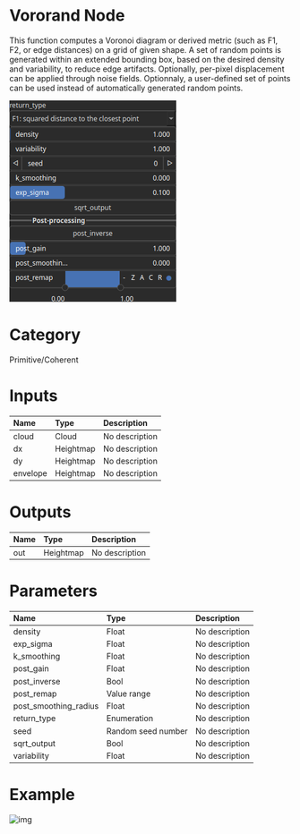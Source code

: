
Vororand Node
=============


This function computes a Voronoi diagram or derived metric (such as F1, F2, or edge distances) on a grid of given shape. A set of random points is generated within an extended bounding box, based on the desired density and variability, to reduce edge artifacts. Optionally, per-pixel displacement can be applied through noise fields. Optionnaly, a user-defined set of points can be used instead of automatically generated random points.



![img](../../images/nodes/Vororand_settings.png)


# Category


Primitive/Coherent
# Inputs

|Name|Type|Description|
| :--- | :--- | :--- |
|cloud|Cloud|No description|
|dx|Heightmap|No description|
|dy|Heightmap|No description|
|envelope|Heightmap|No description|

# Outputs

|Name|Type|Description|
| :--- | :--- | :--- |
|out|Heightmap|No description|

# Parameters

|Name|Type|Description|
| :--- | :--- | :--- |
|density|Float|No description|
|exp_sigma|Float|No description|
|k_smoothing|Float|No description|
|post_gain|Float|No description|
|post_inverse|Bool|No description|
|post_remap|Value range|No description|
|post_smoothing_radius|Float|No description|
|return_type|Enumeration|No description|
|seed|Random seed number|No description|
|sqrt_output|Bool|No description|
|variability|Float|No description|

# Example


![img](../../images/nodes/Vororand.png)

